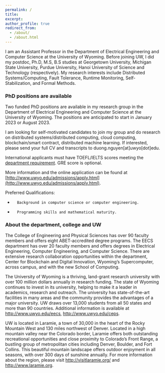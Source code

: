 ```yaml
---
permalink: /
title: 
excerpt: 
author_profile: true
redirect_from: 
  - /about/
  - /about.html
---
```


I am an Assistant Professor in the Department of Electrical Engineering and Computer Science at the University of Wyoming. Before joining UW, I did my postdoc, Ph.D, M.S, B.S studies at Georgetown University, Michigan State University, Purdue University, Hanoi University of Science and Technology (respectively).
My research interests include Distributed Systems/Computing, Fault Tolerance, Runtime Monitoring, Self-Stabilization, and Formal Methods.


### PhD positions are available

Two funded PhD positions are available in my research group in the Department of Electrical Engineering and Computer Science at the University of Wyoming. The positions are anticipated to start in January 2023 or August 2023. 

I am looking for self-motivated candidates to join my group and do research on distributed systems/distributed computing, cloud computing, blockchain/smart contract, distributed machine learning. If interested, please send your full CV and transcripts to duong.nguyen[at]uwyo[dot]edu.

International applicants must have TOEFL/IELTS scores meeting the [department requirement](https://www.uwyo.edu/EECS/graduate/admissions-info.html). GRE score is optional. 

More information and the online application can be found at [http://www.uwyo.edu/admissions/apply.html](http://www.uwyo.edu/admissions/apply.html).

Preferred Qualifications:
*       Background in computer science or computer engineering.
*       Programming skills and mathematical maturity.

<!---
Strong candidates who have Bachelor's degrees are also encouraged to apply and will be considered for a Master's student position.
-->

### About the department, college and UW

The College of Engineering and Physical Sciences has over 90 faculty members and offers eight ABET-accredited degree programs. The EECS department has over 20 faculty members and offers degrees in Electrical Engineering, Computer Engineering, and Computer Science. There are extensive research collaboration opportunities within the department, Center for Blockchain and Digital Innovation, Wyoming’s Supercomputer, across campus, and with the new School of Computing.

The University of Wyoming is a thriving, land-grant research university with over 100 million dollars annually in research funding. The state of Wyoming continues to invest in its university, helping to make it a leader in academics, research and outreach. The university has state-of-the-art facilities in many areas and the community provides the advantages of a major university. UW draws over 13,000 students from all 50 states and more than 90 countries. Additional information is available at http://www.uwyo.edu/eecs, http://www.uwyo.edu/ceps.

UW is located in Laramie, a town of 30,000 in the heart of the Rocky Mountain West and 130 miles northwest of Denver. Located in a high mountain valley near the Colorado border, Laramie offers both outstanding recreational opportunities and close proximity to Colorado’s Front Range, a bustling group of metropolitan cities including Denver, Boulder, and Fort Collins. This beautiful mountain landscape offers outdoor enjoyment in all seasons, with over 300 days of sunshine annually. For more information about the region, please visit http://visitlaramie.org/ and http://www.laramie.org.
